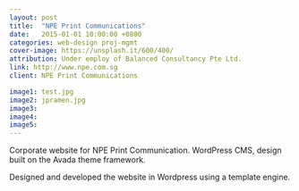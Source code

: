 ```yaml
---
layout: post
title:  "NPE Print Communications"
date:   2015-01-01 10:00:00 +0800
categories: web-design proj-mgmt
cover-image: https://unsplash.it/600/400/
attribution: Under employ of Balanced Consultancy Pte Ltd.
link: http://www.npe.com.sg
client: NPE Print Communications

image1: test.jpg
image2: jpramen.jpg
image3:
image4:
image5:
---
```


Corporate website for NPE Print Communication. WordPress CMS, design built on the Avada theme framework.

Designed and developed the website in Wordpress using a template engine.